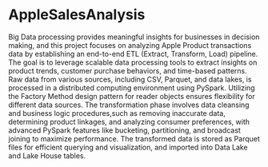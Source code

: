 # AppleSalesAnalysis
Big Data processing provides meaningful insights for businesses in decision making, and this project focuses on analyzing Apple Product transactions data
by establishing an end-to-end ETL (Extract, Transform, Load) pipeline. The goal is to leverage scalable data processing tools to extract insights on product
trends, customer purchase behaviors, and time-based patterns. Raw data from various sources, including CSV, Parquet, and data lakes, is processed in a distributed computing environment using PySpark. Utilizing the Factory Method design pattern for reader objects ensures flexibility for different data sources.
The transformation phase involves data cleansing and business logic procedures,such as removing inaccurate data, determining product linkages, and analyzing
consumer preferences, with advanced PySpark features like bucketing, partitioning, and broadcast joining to maximize performance. The transformed data
is stored as Parquet files for efficient querying and visualization, and imported into Data Lake and Lake House tables.

